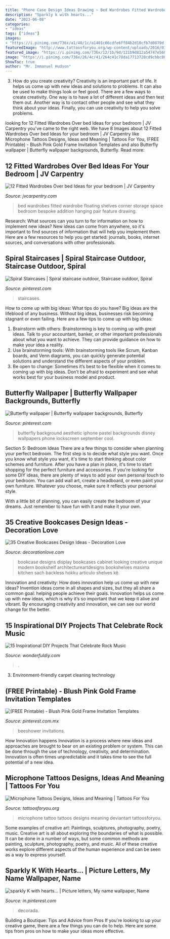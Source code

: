 ```yaml
---
title: "Phone Case Design Ideas Drawing ~ Bed Wardrobes Fitted Wardrobe Floating Shelves Corner Storage Space Bedroom Bespoke Addition Hanging Pair Feature Drawing"
description: "Sparkly k with hearts..."
date: "2023-06-08"
categories:
- "ideas"
tags: ["ideas"]
images:
- "https://i.pinimg.com/736x/a1/40/1c/a1401c66cdfe6ff84b2d10cfb7d0879d.jpg"
featuredImage: "http://www.tattoosforyou.org/wp-content/uploads/2016/03/Microphone-Tattoo-Pictures.jpg"
featured_image: "https://i.pinimg.com/736x/12/1b/9d/121b9d812a54747e560b41a48b434e14.jpg"
image: "https://i.pinimg.com/736x/26/4c/41/264c41c78da17713728cd9cbbc806965.jpg"
ShowToc: true
author: "Mr. Immanuel Hudson"
---
```



3. How do you create creativity?
Creativity is an important part of life. It helps us come up with new ideas and solutions to problems. It can also be used to make things look or feel good. There are a few ways to create creativity. One way is to have a lot of different ideas and then test them out. Another way is to contact other people and see what they think about your ideas. Finally, you can use creativity to help you solve problems.

	

		
looking for 12 Fitted Wardrobes Over bed Ideas for your bedroom | JV Carpentry you've came to the right web. We have 8 Images about 12 Fitted Wardrobes Over bed Ideas for your bedroom | JV Carpentry like Microphone Tattoos Designs, Ideas and Meaning | Tattoos For You, (FREE Printable) - Blush Pink Gold Frame Invitation Templates and also Butterfly wallpaper | Butterfly wallpaper backgrounds, Butterfly. Read more:
		
    
## 12 Fitted Wardrobes Over Bed Ideas For Your Bedroom | JV Carpentry

<img loading=lazy src="https://www.jvcarpentry.com/wp-content/uploads/2020/07/Bespke-wardrobe-by-bed.jpg" onerror="this.onerror=null;this.src='https://tse1.mm.bing.net/th?id=OIP.CAdgn1odLu7X1MWePaXjkAHaKZ&amp;pid=15.1';" alt="12 Fitted Wardrobes Over bed Ideas for your bedroom | JV Carpentry">

_Source: jvcarpentry.com_

>bed wardrobes fitted wardrobe floating shelves corner storage space bedroom bespoke addition hanging pair feature drawing. 

	

Research: What sources can you turn to for information on how to implement new ideas?
New ideas can come from anywhere, so it's important to find sources of information that will help you implement them. Here are a few resources to help you get started: journals, books, internet sources, and conversations with other professionals.

    
## Spiral Staircases | Spiral Staircase Outdoor, Staircase Outdoor, Spiral

<img loading=lazy src="https://i.pinimg.com/736x/a1/40/1c/a1401c66cdfe6ff84b2d10cfb7d0879d.jpg" onerror="this.onerror=null;this.src='https://tse2.mm.bing.net/th?id=OIP.EXsyiTOu12eWgpEKD-1V3QHaJ3&amp;pid=15.1';" alt="Spiral Staircases | Spiral staircase outdoor, Staircase outdoor, Spiral">

_Source: pinterest.com_

>staircases. 

	

How to come up with big ideas: What tips do you have?
Big ideas are the lifeblood of any business. Without big ideas, businesses risk becoming stagnant or even failing. Here are a few tips to come up with big ideas: 
1. Brainstorm with others: Brainstorming is key to coming up with great ideas. Talk to your accountant, banker, or other important professionals about what you want to achieve. They can provide guidance on how to make your idea a reality. 
2. Use brainstorming tools: With brainstorming tools like Scrum, Kanban boards, and Venn diagrams, you can quickly generate potential solutions and understand the different aspects of your problem. 
3. Be open to change: Sometimes it’s best to be flexible when it comes to coming up with big ideas. Don’t be afraid to experiment and see what works best for your business model and product.

    
## Butterfly Wallpaper | Butterfly Wallpaper Backgrounds, Butterfly

<img loading=lazy src="https://i.pinimg.com/736x/12/1b/9d/121b9d812a54747e560b41a48b434e14.jpg" onerror="this.onerror=null;this.src='https://tse2.mm.bing.net/th?id=OIP.XBdjjm4elotywpKCo5YeIAHaNK&amp;pid=15.1';" alt="Butterfly wallpaper | Butterfly wallpaper backgrounds, Butterfly">

_Source: pinterest.com_

>butterfly background aesthetic iphone pastel backgrounds disney wallpapers phone lockscreen september cool. 

	

Section 5: Bedroom Ideas
There are a few things to consider when planning your perfect bedroom. The first step is to decide what style you want. Once you know what style you want, it's time to start thinking about color schemes and furniture. After you have a plan in place, it's time to start shopping for the perfect furniture and accessories.
If you're looking for some DIY ideas, there are plenty of ways to add your own personal touch to your bedroom. You can add wall art, create a headboard, or even paint your own furniture. Whatever you choose, make sure it reflects your personal style.

With a little bit of planning, you can easily create the bedroom of your dreams. Just remember to have fun with it and make it your own.

    
## 35 Creative Bookcases Design Ideas - Decoration Love

<img loading=lazy src="http://www.decorationlove.com/wp-content/uploads/2017/01/Home-Office-Bookcase-Display.jpg" onerror="this.onerror=null;this.src='https://tse1.mm.bing.net/th?id=OIP.D55UnaDwRdiP-lVCxkxZvgHaLH&amp;pid=15.1';" alt="35 Creative Bookcases Design Ideas - Decoration Love">

_Source: decorationlove.com_

>bookcase designs display bookcases cabinet looking creative unique modern bookshelf architectureartdesigns bookshelves masima kitchen sach backless hokku artículo shelves kệ. 

	

Innovation and creativity: How does innovation help us come up with new ideas?
Invention ideas come in all shapes and sizes, but they all share a common goal: helping people achieve their goals. Innovation helps us come up with new ideas, which is why it’s so important that we keep it alive and vibrant. By encouraging creativity and innovation, we can see our world change for the better.

    
## 15 Inspirational DIY Projects That Celebrate Rock Music

<img loading=lazy src="https://cdn.wonderfuldiy.com/wp-content/uploads/2017/10/Rock-star-pebble-art.jpg" onerror="this.onerror=null;this.src='https://tse2.mm.bing.net/th?id=OIP.sUvQYRMAGSHEUAcD_DgpiwHaHa&amp;pid=15.1';" alt="15 Inspirational DIY Projects That Celebrate Rock Music">

_Source: wonderfuldiy.com_

>. 

	

3. Environment-friendly carpet cleaning technology 

    
## (FREE Printable) - Blush Pink Gold Frame Invitation Templates

<img loading=lazy src="https://i.pinimg.com/736x/b0/a7/bc/b0a7bcc3876d862f73c1f0e1ed03ea3b.jpg" onerror="this.onerror=null;this.src='https://tse1.mm.bing.net/th?id=OIP.5efKfhgbqvBA6bpsjk79hwHaKX&amp;pid=15.1';" alt="(FREE Printable) - Blush Pink Gold Frame Invitation Templates">

_Source: pinterest.com.mx_

>beeshower invitations. 

	

How Innovation happens
Innovation is a process where new ideas and approaches are brought to bear on an existing problem or system. This can be done through the use of technology, creativity, and determination. Innovation is often times unpredictable and it takes time to see the full potential of a new idea.

    
## Microphone Tattoos Designs, Ideas And Meaning | Tattoos For You

<img loading=lazy src="http://www.tattoosforyou.org/wp-content/uploads/2016/03/Microphone-Tattoo-Pictures.jpg" onerror="this.onerror=null;this.src='https://tse1.mm.bing.net/th?id=OIP.q3PAFwOeKpQqMv3HIk3BygHaJ4&amp;pid=15.1';" alt="Microphone Tattoos Designs, Ideas and Meaning | Tattoos For You">

_Source: tattoosforyou.org_

>microphone tattoo tattoos designs meaning deviantart tattoosforyou. 

	

Some examples of creative art: Paintings, sculptures, photography, poetry, music.
Creative art is all about exploring the boundaries of what is possible. It can be done in a number of ways, but some common methods are painting, sculpture, photography, poetry, and music. All of these creative works explore different aspects of the human experience and can be seen as a way to express yourself.

    
## Sparkly K With Hearts... | Picture Letters, My Name Wallpaper, Name

<img loading=lazy src="https://i.pinimg.com/736x/26/4c/41/264c41c78da17713728cd9cbbc806965.jpg" onerror="this.onerror=null;this.src='https://tse4.mm.bing.net/th?id=OIP.59UhaAlDefBQRgQ--2bsQQHaNK&amp;pid=15.1';" alt="sparkly K with hearts... | Picture letters, My name wallpaper, Name">

_Source: in.pinterest.com_

>decorada. 

	

Building a Boutique: Tips and Advice from Pros
If you're looking to up your creative game, there are a few things you can do to help. Here are some tips from pros on how to make your ideas more effective.


